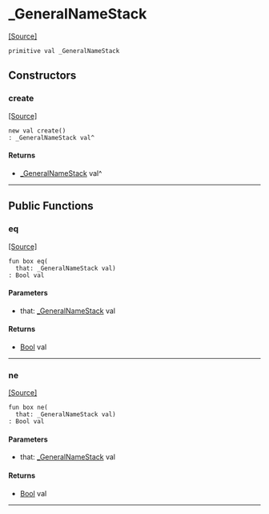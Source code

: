 # _GeneralNameStack
<span class="source-link">[[Source]](src/net-ssl/x509.md#L6)</span>
```pony
primitive val _GeneralNameStack
```

## Constructors

### create
<span class="source-link">[[Source]](src/net-ssl/x509.md#L6)</span>


```pony
new val create()
: _GeneralNameStack val^
```

#### Returns

* [_GeneralNameStack](net-ssl-_GeneralNameStack.md) val^

---

## Public Functions

### eq
<span class="source-link">[[Source]](src/net-ssl/x509.md#L8)</span>


```pony
fun box eq(
  that: _GeneralNameStack val)
: Bool val
```
#### Parameters

*   that: [_GeneralNameStack](net-ssl-_GeneralNameStack.md) val

#### Returns

* [Bool](builtin-Bool.md) val

---

### ne
<span class="source-link">[[Source]](src/net-ssl/x509.md#L8)</span>


```pony
fun box ne(
  that: _GeneralNameStack val)
: Bool val
```
#### Parameters

*   that: [_GeneralNameStack](net-ssl-_GeneralNameStack.md) val

#### Returns

* [Bool](builtin-Bool.md) val

---


